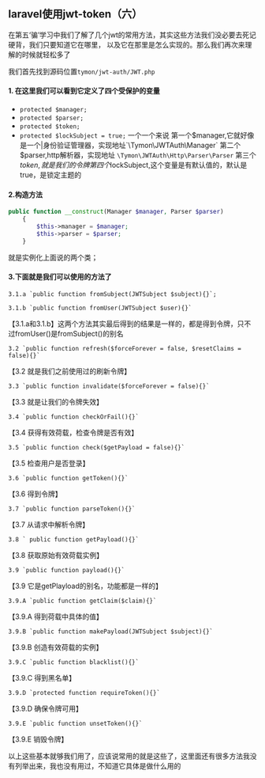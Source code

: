 ## **laravel使用jwt-token（六）**

在第五‘骗’学习中我们了解了几个jwt的常用方法，其实这些方法我们没必要去死记硬背，我们只要知道它在哪里，
以及它在那里是怎么实现的。那么我们再次来理解的时候就轻松多了

我们首先找到源码位置`tymon/jwt-auth/JWT.php`

#### **1. 在这里我们可以看到它定义了四个受保护的变量**
- `protected $manager;`
- `protected $parser;`
- `protected $token;`
- `protected $lockSubject = true;`
一个一个来说
第一个$manager,它就好像是一个|身份验证管理器，实现地址`\Tymon\JWTAuth\Manager`
第二个$parser,http解析器，实现地址 `\Tymon\JWTAuth\Http\Parser\Parser`
第三个$token,就是我们的令牌
第四个$lockSubject,这个变量是有默认值的，默认是true，是锁定主题的

#### **2.构造方法**
```php
public function __construct(Manager $manager, Parser $parser)
    {
        $this->manager = $manager;
        $this->parser = $parser;
    }
```
就是实例化上面说的两个类；

#### **3.下面就是我们可以使用的方法了**

    3.1.a `public function fromSubject(JWTSubject $subject){}`;
    
    3.1.b `public function fromUser(JWTSubject $user){}`

【3.1.a和3.1.b】这两个方法其实最后得到的结果是一样的，都是得到令牌，只不过fromUser()是fromSubject()的别名

    3.2 `public function refresh($forceForever = false, $resetClaims = false){}`
【3.2 就是我们之前使用过的刷新令牌】

    3.3 `public function invalidate($forceForever = false){}`
【3.3 就是让我们的令牌失效】

    3.4 `public function checkOrFail(){}`
【3.4 获得有效荷载，检查令牌是否有效】

    3.5 `public function check($getPayload = false){}`
【3.5 检查用户是否登录】

    3.6 `public function getToken(){}`
【3.6 得到令牌】

    3.7 `public function parseToken(){}`
【3.7 从请求中解析令牌】
    
    3.8 ` public function getPayload(){}`
【3.8 获取原始有效荷载实例】
    
    3.9 `public function payload(){}`
【3.9 它是getPlayload的别名，功能都是一样的】

    3.9.A `public function getClaim($claim){}`
【3.9.A 得到荷载中具体的值】

    3.9.B `public function makePayload(JWTSubject $subject){}`
【3.9.B 创造有效荷载的实例】

    3.9.C `public function blacklist(){}`
【3.9.C 得到黑名单】

    3.9.D `protected function requireToken(){}`
【3.9.D 确保令牌可用】

    3.9.E `public function unsetToken(){}`
【3.9.E 销毁令牌】

以上这些基本就够我们用了，应该说常用的就是这些了，这里面还有很多方法我没有列举出来，我也没有用过，不知道它具体是做什么用的